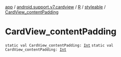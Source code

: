 [app](../../../index.md) / [android.support.v7.cardview](../../index.md) / [R](../index.md) / [styleable](index.md) / [CardView_contentPadding](./-card-view_content-padding.md)

# CardView_contentPadding

`static val CardView_contentPadding: `[`Int`](https://kotlinlang.org/api/latest/jvm/stdlib/kotlin/-int/index.html)
`static val CardView_contentPadding: `[`Int`](https://kotlinlang.org/api/latest/jvm/stdlib/kotlin/-int/index.html)